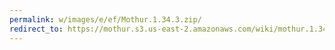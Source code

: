```yaml
---
permalink: w/images/e/ef/Mothur.1.34.3.zip/
redirect_to: https://mothur.s3.us-east-2.amazonaws.com/wiki/mothur.1.34.3.zip
---
```


